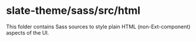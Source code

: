 # slate-theme/sass/src/html

This folder contains Sass sources to style plain HTML (non-Ext-component) aspects of the UI.